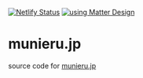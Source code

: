 [![Netlify Status](https://api.netlify.com/api/v1/badges/df9f63fe-2cb3-4024-a774-9c4bb1affcfc/deploy-status)](https://app.netlify.com/sites/munieru/deploys)
[![using Matter Design](https://img.shields.io/badge/using-Matter%20Design-brightgreen)](https://github.com/munierujp/matter-design)

# munieru.jp
source code for [munieru.jp](https://munieru.jp/)

